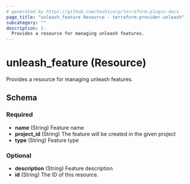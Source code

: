 ```yaml
---
# generated by https://github.com/hashicorp/terraform-plugin-docs
page_title: "unleash_feature Resource - terraform-provider-unleash"
subcategory: ""
description: |-
  Provides a resource for managing unleash features.
---
```


# unleash_feature (Resource)

Provides a resource for managing unleash features.



<!-- schema generated by tfplugindocs -->
## Schema

### Required

- **name** (String) Feature name
- **project_id** (String) The feature will be created in the given project
- **type** (String) Feature type

### Optional

- **description** (String) Feature description
- **id** (String) The ID of this resource.


